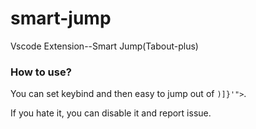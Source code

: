 # smart-jump
Vscode Extension--Smart Jump(Tabout-plus)

### How to use?

You can set keybind and then easy to jump out of `)]}'">`.

If you hate it, you can disable it and report issue.
